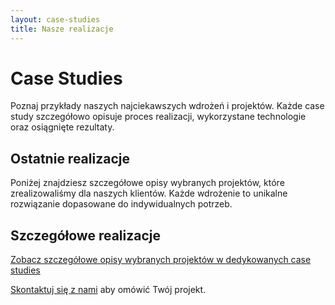 ```yaml
---
layout: case-studies
title: Nasze realizacje
---
```


# Case Studies

Poznaj przykłady naszych najciekawszych wdrożeń i projektów. Każde case study szczegółowo opisuje proces realizacji, wykorzystane technologie oraz osiągnięte rezultaty.

## Ostatnie realizacje

Poniżej znajdziesz szczegółowe opisy wybranych projektów, które zrealizowaliśmy dla naszych klientów. Każde wdrożenie to unikalne rozwiązanie dopasowane do indywidualnych potrzeb.

## Szczegółowe realizacje

[Zobacz szczegółowe opisy wybranych projektów w dedykowanych case studies](/case-studies)

[Skontaktuj się z nami](/kontakt) aby omówić Twój projekt.

